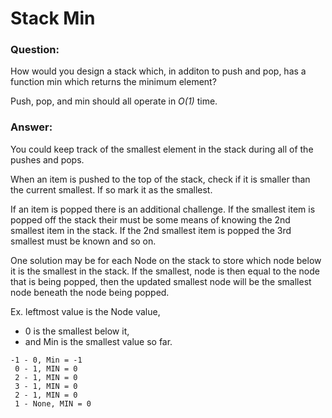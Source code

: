 # Stack Min

### Question:
How would you design a stack which, in additon to push and
pop, has a function min which returns the minimum element?

Push, pop, and min should all operate in *O(1)* time.


### Answer:

You could keep track of the smallest element in the stack
during all of the pushes and pops.

When an item is pushed to the top of the stack, check if it
is smaller than the current smallest. If so mark it as the 
smallest. 

If an item is popped there is an additional challenge. If 
the smallest item is popped off the stack their must be some
means of knowing the 2nd smallest item in the stack. If the 
2nd smallest item is popped the 3rd smallest must be known 
and so on.

One solution may be for each Node on the stack to store which
node below it is the smallest in the stack. If the smallest, node
is then equal to the node that is being popped, then the 
updated smallest node will be the smallest node beneath the
node being popped.

Ex. leftmost value is the Node value, 
- 0 is the smallest below it, 
- and Min is the smallest value so far.

```
-1 - 0, Min = -1
 0 - 1, MIN = 0
 2 - 1, MIN = 0
 3 - 1, MIN = 0
 2 - 1, MIN = 0
 1 - None, MIN = 0
```